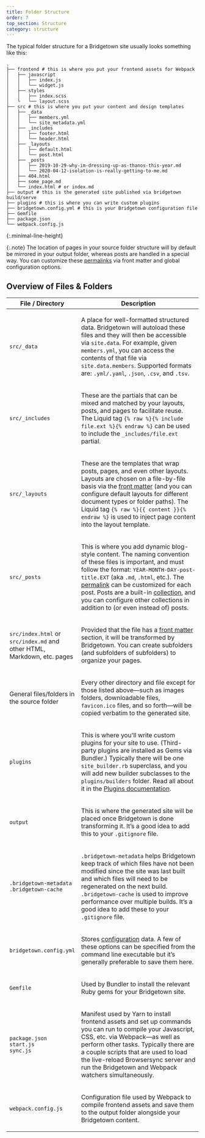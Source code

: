 ```yaml
---
title: Folder Structure
order: 7
top_section: Structure
category: structure
---
```


The typical folder structure for a Bridgetown site usually looks something like this:

```shell
.
├── frontend # this is where you put your frontend assets for Webpack
│   ├── javascript
│   │   ├── index.js
│   │   └── widget.js
│   ├── styles
│   │   ├── index.scss
│   └   └── layout.scss
├── src # this is where you put your content and design templates
│   ├── _data
│   │   ├── members.yml
│   │   └── site_metadata.yml
│   ├── _includes
│   │   ├── footer.html
│   │   └── header.html
│   ├── _layouts
│   │   ├── default.html
│   │   └── post.html
│   ├── _posts
│   │   ├── 2019-10-29-why-im-dressing-up-as-thanos-this-year.md
│   │   └── 2020-04-12-isolation-is-really-getting-to-me.md
│   ├── 404.html
│   ├── some_page.md
│   └── index.html # or index.md
├── output # this is the generated site published via bridgetown build/serve
├── plugins # this is where you can write custom plugins
├── bridgetown.config.yml # this is your Bridgetown configuration file
├── Gemfile
├── package.json
└── webpack.config.js
```
{:.minimal-line-height}

{:.note}
The location of pages in your source folder structure will by default be mirrored in your output folder, whereas posts are handled in a special way. You can customize these <a href="/docs/structure/permalinks/">permalinks</a> via front matter and global configuration options.

## Overview of Files & Folders

<table class="settings bigger-output">
  <thead>
    <tr>
      <th style="width:25%">File / Directory</th>
      <th>Description</th>
    </tr>
  </thead>
  <tbody>
    <tr>
      <td>
        <p class="default mt-0"><code>src/_data</code></p>
      </td>
      <td>
        <p>
          A place for well-formatted structured data. Bridgetown will autoload these files and they will then be accessible via <code>site.data</code>. For example, given <code>members.yml</code>, you can access the contents of that file via <code>site.data.members</code>. Supported formats are: <code>.yml/.yaml</code>, <code>.json</code>, <code>.csv</code>, and <code>.tsv</code>.
        </p>
      </td>
    </tr>
    <tr>
      <td>
        <p class="default mt-0"><code>src/_includes</code></p>
      </td>
      <td>
        <p>
          These are the partials that can be mixed and matched by your layouts, posts, and pages to facilitate reuse. The Liquid tag <code>{% raw %}{% include file.ext %}{% endraw %}</code> can be used to include the <code>_includes/file.ext</code> partial.
        </p>
      </td>
    </tr>
    <tr>
      <td>
        <p class="default mt-0"><code>src/_layouts</code></p>
      </td>
      <td>
        <p>
          These are the templates that wrap posts, pages, and even other layouts. Layouts are chosen on a file-by-file basis via the <a href="/docs/front-matter/">front matter</a> (and you can configure default layouts for different document types or folder paths). The Liquid tag <code>{% raw %}{{ content }}{% endraw %}</code> is used to inject page content into the layout template.
        </p>
      </td>
    </tr>
    <tr>
      <td>
        <p class="default mt-0"><code>src/_posts</code></p>
      </td>
      <td>
        <p>
          This is where you add dynamic blog-style content. The naming convention of these files is important, and must follow the <nobr>format: <code>YEAR-MONTH-DAY-post-title.EXT</code></nobr> (aka <code>.md</code>, <code>.html</code>, etc.). The <a href="/docs/structure/permalinks/">permalink</a> can be customized for each post. Posts are a built-in <a href="/docs/collections">collection</a>, and you can configure other collections in addition to (or even instead of) posts.
        </p>
      </td>
    </tr>
    <tr>
      <td>
        <p class="default mt-0"><code>src/index.html</code> or <code>src/index.md</code> and other HTML,
        Markdown, etc. pages</p>
      </td>
      <td>
        <p>
          Provided that the file has a <a href="/docs/front-matter/">front matter</a> section, it will be transformed by Bridgetown. You can create subfolders (and subfolders of subfolders) to organize your pages.
        </p>
      </td>
    </tr>
    <tr>
      <td>
        <p>General files/folders in the source folder</p>
      </td>
      <td>
        <p>
          Every other directory and file except for those listed above—such as images folders, downloadable files, <code>favicon.ico</code> files, and so forth—will be copied verbatim to the generated site.
        </p>
      </td>
    </tr>
    <tr>
      <td>
        <p class="default mt-0"><code>plugins</code></p>
      </td>
      <td>
        <p>
          This is where you'll write custom plugins for your site to use.
          (Third-party plugins are installed as Gems via Bundler.) Typically
          there will be one <code>site_builder.rb</code> superclass, and you
          will add new builder subclasses to the <code>plugins/builders</code>
          folder. Read all about it in the <a href="/docs/plugins/">Plugins
          documentation</a>.
        </p>
      </td>
    </tr>
    <tr>
      <td>
        <p class="default mt-0"><code>output</code></p>
      </td>
      <td>
        <p>
          This is where the generated site will be placed once Bridgetown is done transforming it. It’s a good idea to add this to your <code>.gitignore</code> file.
        </p>
      </td>
    </tr>
    <tr>
      <td>
        <p class="default mt-0"><code>.bridgetown-metadata</code><br/><code>.bridgetown-cache</code></p>
      </td>
      <td>
        <p>
          <code>.bridgetown-metadata</code> helps Bridgetown keep track of which files have not been modified since the site was last built and which files will need to be regenerated on the next build. <code>.bridgetown-cache</code> is used to improve performance over multiple builds. It’s a good idea to add these to your <code>.gitignore</code> file.
        </p>
      </td>
    </tr>
    <tr>
      <td>
        <p class="default mt-0"><code>bridgetown.config.yml</code></p>
      </td>
      <td>
        <p>
          Stores <a href="/docs/configuration/">configuration</a> data. A few of these options can be specified from the command line executable but it’s generally preferable to save them here.
        </p>
      </td>
    </tr>
    <tr>
      <td>
        <p class="default mt-0"><code>Gemfile</code></p>
      </td>
      <td>
        <p>
          Used by Bundler to install the relevant Ruby gems for your Bridgetown site.
        </p>
      </td>
    </tr>
    <tr>
      <td>
        <p class="default mt-0"><code>package.json</code><br/><code>start.js</code><br/><code>sync.js</code></p>
      </td>
      <td>
        <p>
          Manifest used by Yarn to install frontend assets and set up commands you can run to compile your Javascript, CSS, etc. via Webpack—as well as perform other tasks. Typically there are a couple scripts that are used to load the live-reload Browsersync server and run the Bridgetown and Webpack watchers simultaneously.
        </p>
      </td>
    </tr>
    <tr>
      <td>
        <p class="default mt-0"><code>webpack.config.js</code></p>
      </td>
      <td>
        <p>
          Configuration file used by Webpack to compile frontend assets and save them to the output folder alongside your Bridgetown content.
        </p>
      </td>
    </tr>
  </tbody>
</table>
